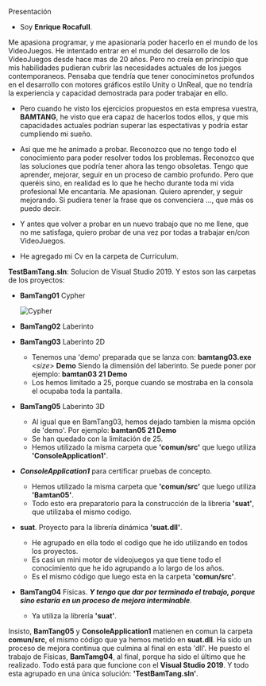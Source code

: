 Presentación
  - Soy **Enrique Rocafull**.
  
  Me apasiona programar, y me apasionaría poder hacerlo en el mundo de los VideoJuegos.
  He intentado entrar en el mundo del desarrollo de los VideoJuegos desde hace mas de 20 años.
  Pero no creía en principio que mis habilidades pudieran cubrir las necesidades actuales de los juegos contemporaneos.
  Pensaba que tendría que tener conociminetos profundos en el desarrollo con motores gráficos estilo Unity o UnReal, que no tendría la experiencia y capacidad demostrada para poder trabajar en ello.
  
  - Pero cuando he visto los ejercicios propuestos en esta empresa vuestra, **BAMTANG**, he visto que era capaz de hacerlos todos ellos, y que mis capacidades actuales podrían superar las espectativas y podría estar cumpliendo mi sueño.
  - Así que me he animado a probar.
Reconozco que no tengo todo el conocimiento para poder resolver todos los problemas.
Reconozco que las soluciones que podría tener ahora las tengo obsoletas.
Tengo que aprender, mejorar, seguir en un proceso de cambio profundo.
Pero que queréis sino, en realidad es lo que he hecho durante toda mi vida profesional
Me encantaría. Me apasionan. Quiero aprender, y seguir mejorando.
Si pudiera tener la frase que os convenciera ..., que más os puedo decir.
  
  - Y antes que volver a probar en un nuevo trabajo que no me llene, que no me satisfaga, quiero probar de una vez por todas a trabajar en/con VideoJuegos.

  - He agregado mi Cv en la carpeta de Curriculum.


**TestBamTang.sln**:  Solucion de Visual Studio 2019. Y estos son las carpetas de los proyectos:
- **BamTang01**  Cypher

    ![Cypher](/imagener/BamTang01.png)
  
- **BamTang02**  Laberinto
  
- **BamTang03**  Laberinto 2D
  + Tenemos una 'demo' preparada que se lanza con:    **bamtang03.exe** <*size*> **Demo**   Siendo <size> la dimensión del laberinto. Se puede poner por ejemplo: **bamtan03 21 Demo**
  + Los hemos limitado a 25, porque cuando se mostraba en la consola el ocupaba toda la pantalla.
  
- **BamTang05**  Laberinto 3D
  + Al igual que en BamTang03, hemos dejado tambien la misma opción de 'demo'. Por ejemplo: **bamtan05 21 Demo**
  + Se han quedado con la limitación de 25.
  + Hemos utilizado la misma carpeta que **'comun/src'** que luego utiliza **'ConsoleApplication1'**.
  
- ***ConsoleApplication1*** para certificar pruebas de concepto.
  + Hemos utilizado la misma carpeta que **'comun/src'** que luego utiliza **'Bamtan05'**.
  + Todo esto era preparatorio para la construcción de la libreria **'suat'**, que utilizaba el mismo codigo.

- **suat**.      Proyecto para la librería dinámica **'suat.dll'**.
  + He agrupado en ella todo el codigo que he ido utilizando en todos los proyectos.
  + Es casi un mini motor de videojuegos ya que tiene todo el conocimiento que he ido agrupando a lo largo de los años.
  + Es el mismo código que luego esta en la carpeta **'comun/src'**.
  
- **BamTang04**  Físicas. ***Y tengo que dar por terminado el trabajo, porque sino estaría en un proceso de mejora interminable***.
  + Ya utiliza la librería **'suat'**.
 
Insisto, **BamTang05** y **ConsoleApplication1** matienen en comun la carpeta **comun/src**, el mismo código que ya hemos metido en **suat.dll**.
Ha sido un proceso de mejora continua que culmina al final en esta 'dll'.
He puesto el trabajo de Físicas, **BamTamg04**, al final, porque ha sido el último que he realizado.
Todo está para que funcione con el **Visual Studio 2019**.
Y todo esta agrupado en una única solución: **'TestBamTang.sln'**.
